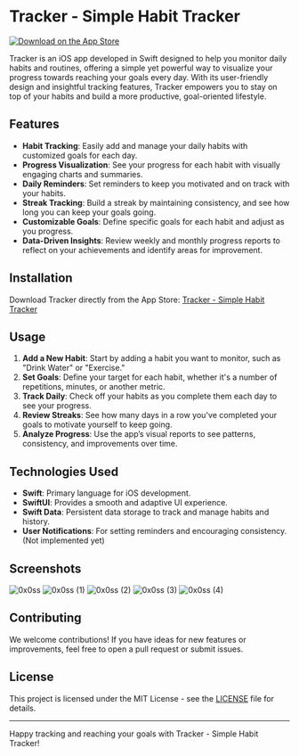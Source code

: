 # Tracker - Simple Habit Tracker

[![Download on the App Store](https://img.shields.io/badge/App%20Store-Download-blue)](https://apps.apple.com/us/app/tracker-simple-habit-tracker/id6596777457)

Tracker is an iOS app developed in Swift designed to help you monitor daily habits and routines, offering a simple yet powerful way to visualize your progress towards reaching your goals every day. With its user-friendly design and insightful tracking features, Tracker empowers you to stay on top of your habits and build a more productive, goal-oriented lifestyle.

## Features

- **Habit Tracking**: Easily add and manage your daily habits with customized goals for each day.
- **Progress Visualization**: See your progress for each habit with visually engaging charts and summaries.
- **Daily Reminders**: Set reminders to keep you motivated and on track with your habits.
- **Streak Tracking**: Build a streak by maintaining consistency, and see how long you can keep your goals going.
- **Customizable Goals**: Define specific goals for each habit and adjust as you progress.
- **Data-Driven Insights**: Review weekly and monthly progress reports to reflect on your achievements and identify areas for improvement.

## Installation

Download Tracker directly from the App Store: [Tracker - Simple Habit Tracker](https://apps.apple.com/us/app/tracker-simple-habit-tracker/id6596777457)

## Usage

1. **Add a New Habit**: Start by adding a habit you want to monitor, such as "Drink Water" or "Exercise."
2. **Set Goals**: Define your target for each habit, whether it's a number of repetitions, minutes, or another metric.
3. **Track Daily**: Check off your habits as you complete them each day to see your progress.
4. **Review Streaks**: See how many days in a row you've completed your goals to motivate yourself to keep going.
5. **Analyze Progress**: Use the app’s visual reports to see patterns, consistency, and improvements over time.

## Technologies Used

- **Swift**: Primary language for iOS development.
- **SwiftUI**: Provides a smooth and adaptive UI experience.
- **Swift Data**: Persistent data storage to track and manage habits and history.
- **User Notifications**: For setting reminders and encouraging consistency.(Not implemented yet)

## Screenshots

![0x0ss](https://github.com/user-attachments/assets/87ca0d22-3b35-442d-ada0-6cfe699376ce)
![0x0ss (1)](https://github.com/user-attachments/assets/53f76fb9-bd86-4a5c-9960-6dbf3f893869)
![0x0ss (2)](https://github.com/user-attachments/assets/030220b8-0f3a-4f99-9d63-2383d23be2c1)
![0x0ss (3)](https://github.com/user-attachments/assets/87706552-7828-4b15-a48f-1ec4df1d93f5)
![0x0ss (4)](https://github.com/user-attachments/assets/ce983fdf-7ef9-4aff-bfa0-0ba93831cb10)


## Contributing

We welcome contributions! If you have ideas for new features or improvements, feel free to open a pull request or submit issues.

## License

This project is licensed under the MIT License - see the [LICENSE](LICENSE) file for details.

---

Happy tracking and reaching your goals with Tracker - Simple Habit Tracker!
